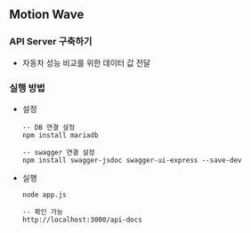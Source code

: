 ## Motion Wave
### API Server 구축하기
- 자동차 성능 비교를 위한 데이터 값 전달

### 실행 방법
- 설정

    ```
    -- DB 연결 설정
    npm install mariadb
    ```
    
    ```
    -- swagger 연결 설정
    npm install swagger-jsdoc swagger-ui-express --save-dev
    ```

- 실행
    ```
    node app.js
    ```
    ```
    -- 확인 가능
    http://localhost:3000/api-docs
    ```

